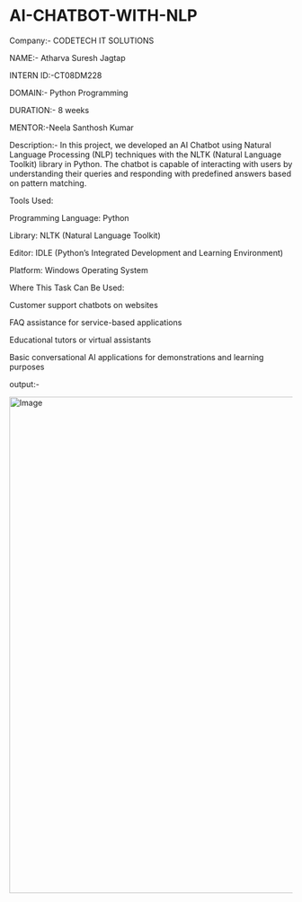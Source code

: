 # AI-CHATBOT-WITH-NLP
Company:- CODETECH IT SOLUTIONS

NAME:- Atharva Suresh Jagtap

INTERN ID:-CT08DM228

DOMAIN:- Python Programming

DURATION:- 8 weeks

MENTOR:-Neela Santhosh Kumar

Description:- In this project, we developed an AI Chatbot using Natural Language Processing (NLP) techniques with the NLTK (Natural Language Toolkit) library in Python. The chatbot is capable of interacting with users by understanding their queries and responding with predefined answers based on pattern matching.

Tools Used:

Programming Language: Python

Library: NLTK (Natural Language Toolkit)

Editor: IDLE (Python’s Integrated Development and Learning Environment)

Platform: Windows Operating System

Where This Task Can Be Used:

Customer support chatbots on websites

FAQ assistance for service-based applications

Educational tutors or virtual assistants

Basic conversational AI applications for demonstrations and learning purposes

output:-

<img width="1710" height="884" alt="Image" src="https://github.com/user-attachments/assets/30e2d1ea-a81e-47f8-a518-ff05e145d828" />
